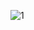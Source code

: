 ![1](https://github.com/Evernayt/counterparty-to-google-contacts/assets/110179244/f875cf3f-2961-4806-a13f-088448d51d91)
